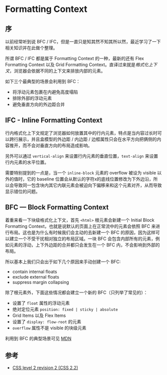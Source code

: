 # Formatting Context

## 序
以前经常听到说 BFC / IFC，但是一直只是知其然不知其所以然，最近学习了一下相关知识并在此做个整理。  

所谓 BFC / IFC 都是属于 Formatting Context 的一种，最新的还有 Flex Formatting Context 以及 Grid Formatting Context。直译过来就是*格式化上下文*，浏览器会依据不同的上下文来排放内部的元素。  

如下三个最典型的场景会利用到 BFC：
* 将浮动元素包裹在内避免高度塌陷
* 排除外部的浮动元素
* 避免垂直方向的外边距合并

## IFC - Inline Formatting Context
行内格式化上下文规定了浏览器如何放置其中的行内元素，特点是当内容过长时可以跨行展示，并且盒模型的外边距 / 内边距 / 边框属性只会在水平方向把俩侧的内容推开，而不会对垂直方向的布局造成影响。  

另外可以通过 `vertical-align` 来设置行内元素的垂直位置，`text-align` 来设置行内元素的水平位置。

需要特别提到的一点是，当一个 `inline-block` 元素的 overflow 被设为 visible 以外的值时，它的 baseline 位置会从默认的字符x的底线位置修改为下外边沿，所以会导致同一包含块内其它内联元素会被迫向下偏移来和这个元素对齐，从而导致显示错位的问题。

## BFC — Block Formatting Context
着重来看一下块级格式化上下文，首先 `<html>` 根元素会新建一个 Initial Block Formatting Context，也就是说默认的页面上在正常流中的元素会依照 BFC 来进行布局。这也是为什么有时候我们会主动的去新建一个 BFC 的原因，因为这样可以建立一个不受干扰相对独立的布局区域。一块 BFC 会包含内部所有的元素，例如元素的浮动，上下外边距的合并都只会发生在一个 BFC 内，不会影响到外部的布局。  

所以基本上我们只会出于如下几个原因来手动创建一个 BFC:
* contain internal floats
* exclude external floats
* suppress margin collapsing

除了根元素外，下面这些情况都会建立一个新的 BFC（只列举了常见的）：
* 设置了 `float` 属性的浮动元素
* 绝对定位元素 `position: fixed | sticky | absolute`
* Grid Items 以及 Flex Items
* 设置了 `display: flow-root` 的元素
* `overflow` 属性不是 visible 的块级元素
  
利用到 BFC 的典型场景可见 [MDN](https://developer.mozilla.org/en-US/docs/Web/Guide/CSS/Block_formatting_context)

## 参考
* [CSS level 2 revision 2 (CSS 2.2)](https://www.w3.org/TR/CSS22/visuren.html#normal-flow)